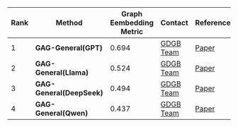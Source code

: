 |Rank|Method|Graph Eembedding Metric|Contact|References|Date|
|--|--|--|--|--|--|
|1|**GAG-General(GPT)**|0.694|[GDGB Team](peng_jie@ruc.edu.cn)|[Paper]()|06.03.2025|
|2|**GAG-General(Llama)**|0.524|[GDGB Team](peng_jie@ruc.edu.cn)|[Paper]()|06.03.2025|
|3|**GAG-General(DeepSeek)**|0.494|[GDGB Team](peng_jie@ruc.edu.cn)|[Paper]()|06.03.2025|
|4|**GAG-General(Qwen)**|0.437|[GDGB Team](peng_jie@ruc.edu.cn)|[Paper]()|06.03.2025|

